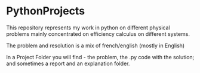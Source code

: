 # PythonProjects
This repository represents my work in python on different physical problems mainly concentrated on efficiency calculus on different systems.

The problem and resolution is a mix of french/english (mostly in English)

In a Project Folder you will find - the problem, the .py code with the solution; and sometimes a report and an explanation folder.
